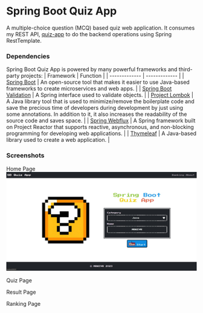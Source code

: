 # Spring Boot Quiz App
A multiple-choice question (MCQ) based quiz web application. It consumes my REST API, [quiz-app](https://github.com/mrkevr/quiz-app) to do the backend operations using Spring RestTemplate.

### Dependencies
Spring Boot Quiz App is powered by many powerful frameworks and third-party projects:
| Framework  |  Function |
| ------------- | ------------- |
| [Spring Boot](https://spring.io/projects/spring-boot)  | An open-source tool that makes it easier to use Java-based frameworks to create microservices and web apps.  |
| [Spring Boot Validation](https://docs.spring.io/spring-framework/reference/core/validation/beanvalidation.html)  |  A Spring interface used to validate objects. |
| [Project Lombok](https://projectlombok.org/) | A Java library tool that is used to minimize/remove the boilerplate code and save the precious time of developers during development by just using some annotations. In addition to it, it also increases the readability of the source code and saves space. |
| [Spring Webflux](https://docs.spring.io/spring-framework/reference/web/webflux.html) | A Spring framework built on Project Reactor that supports reactive, asynchronous, and non-blocking programming for developing web applications. |
| [Thymeleaf](https://www.thymeleaf.org/) | A Java-based library used to create a web application. |

### Screenshots
Home Page
![home](https://github.com/mrkevr/quiz-web-app/blob/master/screenshots/home.jpg)

Quiz Page


Result Page


Ranking Page


